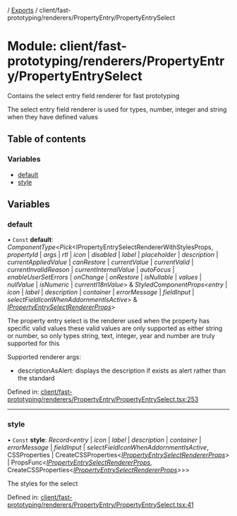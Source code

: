[](../README.md) / [Exports](../modules.md) / client/fast-prototyping/renderers/PropertyEntry/PropertyEntrySelect

# Module: client/fast-prototyping/renderers/PropertyEntry/PropertyEntrySelect

Contains the select entry field renderer for fast prototyping

The select entry field renderer is used for types, number, integer and string when
they have defined values

## Table of contents

### Variables

- [default](client_fast_prototyping_renderers_propertyentry_propertyentryselect.md#default)
- [style](client_fast_prototyping_renderers_propertyentry_propertyentryselect.md#style)

## Variables

### default

• `Const` **default**: *ComponentType*<*Pick*<IPropertyEntrySelectRendererWithStylesProps, *propertyId* \| *args* \| *rtl* \| *icon* \| *disabled* \| *label* \| *placeholder* \| *description* \| *currentAppliedValue* \| *canRestore* \| *currentValue* \| *currentValid* \| *currentInvalidReason* \| *currentInternalValue* \| *autoFocus* \| *enableUserSetErrors* \| *onChange* \| *onRestore* \| *isNullable* \| *values* \| *nullValue* \| *isNumeric* \| *currentI18nValue*\> & *StyledComponentProps*<*entry* \| *icon* \| *label* \| *description* \| *container* \| *errorMessage* \| *fieldInput* \| *selectFieldIconWhenAddornmentIsActive*\> & [*IPropertyEntrySelectRendererProps*](../interfaces/client_internal_components_propertyentry_propertyentryselect.ipropertyentryselectrendererprops.md)\>

The property entry select is the renderer used when the property has specific valid values
these valid values are only supported as either string or number, so only types string, text,
integer, year and number are truly supported for this

Supported renderer args:
- descriptionAsAlert: displays the description if exists as alert rather than the standard

Defined in: [client/fast-prototyping/renderers/PropertyEntry/PropertyEntrySelect.tsx:253](https://github.com/onzag/itemize/blob/5fcde7cf/client/fast-prototyping/renderers/PropertyEntry/PropertyEntrySelect.tsx#L253)

___

### style

• `Const` **style**: *Record*<*entry* \| *icon* \| *label* \| *description* \| *container* \| *errorMessage* \| *fieldInput* \| *selectFieldIconWhenAddornmentIsActive*, CSSProperties \| CreateCSSProperties<[*IPropertyEntrySelectRendererProps*](../interfaces/client_internal_components_propertyentry_propertyentryselect.ipropertyentryselectrendererprops.md)\> \| PropsFunc<[*IPropertyEntrySelectRendererProps*](../interfaces/client_internal_components_propertyentry_propertyentryselect.ipropertyentryselectrendererprops.md), CreateCSSProperties<[*IPropertyEntrySelectRendererProps*](../interfaces/client_internal_components_propertyentry_propertyentryselect.ipropertyentryselectrendererprops.md)\>\>\>

The styles for the select

Defined in: [client/fast-prototyping/renderers/PropertyEntry/PropertyEntrySelect.tsx:41](https://github.com/onzag/itemize/blob/5fcde7cf/client/fast-prototyping/renderers/PropertyEntry/PropertyEntrySelect.tsx#L41)
